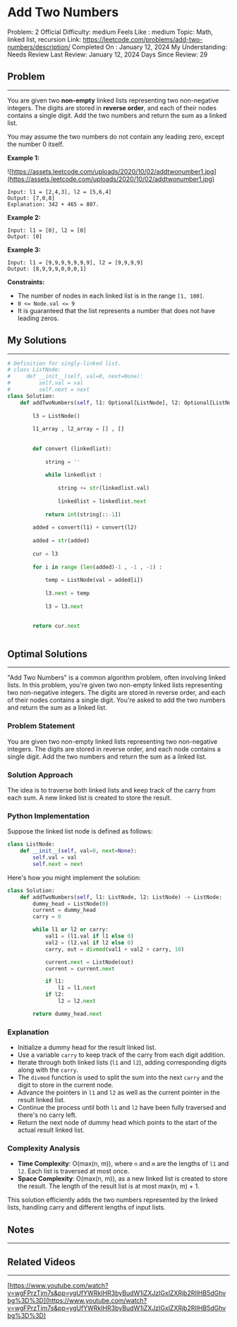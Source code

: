 # Add Two Numbers

Problem: 2
Official Difficulty: medium
Feels Like : medium
Topic: Math, linked list, recursion
Link: https://leetcode.com/problems/add-two-numbers/description/
Completed On : January 12, 2024
My Understanding: Needs Review
Last Review: January 12, 2024
Days Since Review: 29

## Problem

---

You are given two **non-empty** linked lists representing two non-negative integers. The digits are stored in **reverse order**, and each of their nodes contains a single digit. Add the two numbers and return the sum as a linked list.

You may assume the two numbers do not contain any leading zero, except the number 0 itself.

**Example 1:**

![https://assets.leetcode.com/uploads/2020/10/02/addtwonumber1.jpg](https://assets.leetcode.com/uploads/2020/10/02/addtwonumber1.jpg)

```
Input: l1 = [2,4,3], l2 = [5,6,4]
Output: [7,0,8]
Explanation: 342 + 465 = 807.
```

**Example 2:**

```
Input: l1 = [0], l2 = [0]
Output: [0]
```

**Example 3:**

```
Input: l1 = [9,9,9,9,9,9,9], l2 = [9,9,9,9]
Output: [8,9,9,9,0,0,0,1]
```

**Constraints:**

- The number of nodes in each linked list is in the range `[1, 100]`.
- `0 <= Node.val <= 9`
- It is guaranteed that the list represents a number that does not have leading zeros.

## My Solutions

---

```python
# Definition for singly-linked list.
# class ListNode:
#     def __init__(self, val=0, next=None):
#         self.val = val
#         self.next = next
class Solution:
    def addTwoNumbers(self, l1: Optional[ListNode], l2: Optional[ListNode]) -> Optional[ListNode]:
        
        l3 = ListNode()
        
        l1_array , l2_array = [] , []
        
        
        def convert (linkedlist):
            
            string = ''
            
            while linkedlist : 
                
                string += str(linkedlist.val)
                
                linkedlist = linkedlist.next
                
            return int(string[::-1])
        
        added = convert(l1) + convert(l2)
        
        added = str(added)
        
        cur = l3
        
        for i in range (len(added)-1 , -1 , -1) :
            
            temp = ListNode(val = added[i])
            
            l3.next = temp
            
            l3 = l3.next
            

        return cur.next
```

```python

```

## Optimal Solutions

---

"Add Two Numbers" is a common algorithm problem, often involving linked lists. In this problem, you're given two non-empty linked lists representing two non-negative integers. The digits are stored in reverse order, and each of their nodes contains a single digit. You're asked to add the two numbers and return the sum as a linked list.

### Problem Statement

You are given two non-empty linked lists representing two non-negative integers. The digits are stored in reverse order, and each node contains a single digit. Add the two numbers and return the sum as a linked list.

### Solution Approach

The idea is to traverse both linked lists and keep track of the carry from each sum. A new linked list is created to store the result.

### Python Implementation

Suppose the linked list node is defined as follows:

```python
class ListNode:
    def __init__(self, val=0, next=None):
        self.val = val
        self.next = next
```

Here's how you might implement the solution:

```python
class Solution:
    def addTwoNumbers(self, l1: ListNode, l2: ListNode) -> ListNode:
        dummy_head = ListNode(0)
        current = dummy_head
        carry = 0

        while l1 or l2 or carry:
            val1 = (l1.val if l1 else 0)
            val2 = (l2.val if l2 else 0)
            carry, out = divmod(val1 + val2 + carry, 10)

            current.next = ListNode(out)
            current = current.next

            if l1:
                l1 = l1.next
            if l2:
                l2 = l2.next

        return dummy_head.next
```

### Explanation

- Initialize a dummy head for the result linked list.
- Use a variable `carry` to keep track of the carry from each digit addition.
- Iterate through both linked lists (`l1` and `l2`), adding corresponding digits along with the `carry`.
- The `divmod` function is used to split the sum into the next `carry` and the digit to store in the current node.
- Advance the pointers in `l1` and `l2` as well as the current pointer in the result linked list.
- Continue the process until both `l1` and `l2` have been fully traversed and there's no carry left.
- Return the next node of dummy head which points to the start of the actual result linked list.

### Complexity Analysis

- **Time Complexity**: O(max(n, m)), where `n` and `m` are the lengths of `l1` and `l2`. Each list is traversed at most once.
- **Space Complexity**: O(max(n, m)), as a new linked list is created to store the result. The length of the result list is at most max(n, m) + 1.

This solution efficiently adds the two numbers represented by the linked lists, handling carry and different lengths of input lists.

## Notes

---

 

## Related Videos

---

[https://www.youtube.com/watch?v=wgFPrzTjm7s&pp=ygUfYWRkIHR3byBudW1iZXJzIGxlZXRjb2RlIHB5dGhvbg%3D%3D](https://www.youtube.com/watch?v=wgFPrzTjm7s&pp=ygUfYWRkIHR3byBudW1iZXJzIGxlZXRjb2RlIHB5dGhvbg%3D%3D)